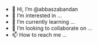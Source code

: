 - 👋 Hi, I’m @abbaszabandan
- 👀 I’m interested in ...
- 🌱 I’m currently learning ...
- 💞️ I’m looking to collaborate on ...
- 📫 How to reach me ...

<!---
abbaszabandan/abbaszabandan is a ✨ special ✨ repository because its `README.md` (this file) appears on your GitHub profile.
You can click the Preview link to take a look at your changes.
--->
